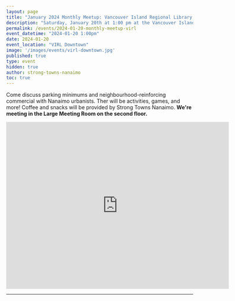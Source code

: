 ```yaml
---
layout: page
title: "January 2024 Monthly Meetup: Vancouver Island Regional Library Downtown"
description: "Saturday, January 20th at 1:00 pm at the Vancouver Island Regional Library downtown. Discussions, activities, and more!." 
permalink: /events/2024-01-20-monthly-meetup-virl
event_datetime: "2024-01-20 1:00pm"
date: 2024-01-20
event_location: "VIRL Downtown"
image: '/images/events/virl-downtown.jpg'
published: true
type: event
hidden: true
author: strong-towns-nanaimo
toc: true
---
```


Come discuss parking minimums and neighbourhood-reinforcing commercial with Nanaimo urbanists. 
Ther will be activities, games, and more! Coffee and snacks will be provided by Strong Towns Nanaimo.
**We're meeting in the Large Meeting Room on the second floor.**

<iframe src="https://www.google.com/maps/embed?pb=!1m14!1m8!1m3!1d10435.375834784667!2d-123.936446!3d49.16557!3m2!1i1024!2i768!4f13.1!3m3!1m2!1s0x5488a15814a89c2b%3A0xa00f9e80da1f7296!2sVancouver%20Island%20Regional%20Library%20-%20Nanaimo%20Harbourfront!5e0!3m2!1sen!2sca!4v1700540564096!5m2!1sen!2sca" width="600" height="450" style="border:0;" allowfullscreen="" loading="lazy" referrerpolicy="no-referrer-when-downgrade"></iframe>

***